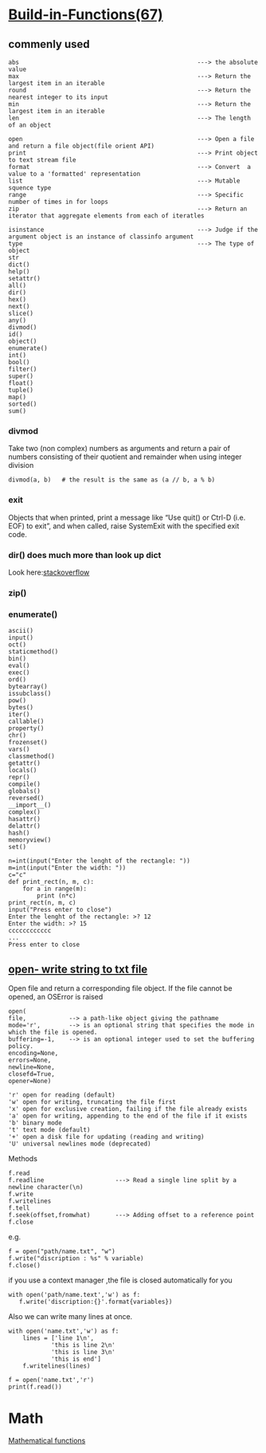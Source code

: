 # [Build-in-Functions(67)](https://docs.python.org/3/library/functions.html)
	
## commenly used
```
abs                                                  ---> the absolute value
max                                                  ---> Return the largest item in an iterable
round                                                ---> Return the nearest integer to its input
min                                                  ---> Return the largest item in an iterable
len                                                  ---> The length of an object

open                                                 ---> Open a file and return a file object(file orient API)	
print                                                ---> Print object to text stream file  
format                                               ---> Convert  a value to a 'formatted' representation
list                                                 ---> Mutable squence type
range                                                ---> Specific number of times in for loops
zip                                                  ---> Return an iterator that aggregate elements from each of iteratles

isinstance                                           ---> Judge if the argument object is an instance of classinfo argument
type                                                 ---> The type of object
str
dict()
help()	
setattr()
all()	
dir()	
hex()	
next()	
slice()
any()	
divmod()	
id()	
object()	
enumerate()	
int()	
bool()	
filter()	
super()
float()	
tuple()
map()	
sorted()
sum() 
```
### divmod
Take two (non complex) numbers as arguments 
and return a pair of numbers consisting of their quotient and remainder when using integer division
```
divmod(a, b)   # the result is the same as (a // b, a % b)
```
### exit
Objects that when printed, print a message like “Use quit() or Ctrl-D (i.e. EOF) to exit”, 
and when called, raise SystemExit with the specified exit code.

### dir() does much more than look up __dict__
Look here:[stackoverflow](https://stackoverflow.com/questions/14361256/whats-the-biggest-difference-between-dir-and-dict-in-python)

### zip()

### enumerate()

```
ascii()	
input()	
oct()	
staticmethod()
bin()	
eval()	
exec()	
ord()	
bytearray()	
issubclass()	
pow()	
bytes()	
iter()		
callable()	
property()	
chr()	
frozenset()	
vars()
classmethod()	
getattr()	
locals()	
repr()	
compile()	  
globals()	
reversed()	
__import__()
complex()	
hasattr()	
delattr()	
hash()	
memoryview()	
set()
```
```
n=int(input("Enter the lenght of the rectangle: "))
m=int(input("Enter the width: "))
c="c"
def print_rect(n, m, c):
    for a in range(m):
        print (n*c)
print_rect(n, m, c)
input("Press enter to close")
Enter the lenght of the rectangle: >? 12
Enter the width: >? 15
cccccccccccc
...
Press enter to close
```

## [open- write string to txt file](https://learnpythonbreakpython.com/?s=c10)
Open file and return a corresponding file object. If the file cannot be opened, an OSError is raised
```
open(
file,            --> a path-like object giving the pathname
mode='r',        --> is an optional string that specifies the mode in which the file is opened.
buffering=-1,    --> is an optional integer used to set the buffering policy.
encoding=None, 
errors=None, 
newline=None,
closefd=True, 
opener=None)
```
```
'r' open for reading (default)
'w' open for writing, truncating the file first
'x' open for exclusive creation, failing if the file already exists
'a' open for writing, appending to the end of the file if it exists
'b' binary mode
't' text mode (default)
'+' open a disk file for updating (reading and writing)
'U' universal newlines mode (deprecated)
```
Methods
```
f.read
f.readline                    ---> Read a single line split by a newline character(\n)
f.write
f.writelines
f.tell            
f.seek(offset,fromwhat)       ---> Adding offset to a reference point
f.close
```

e.g.
```
f = open("path/name.txt", "w")
f.write("discription : %s" % variable)
f.close()
```
if you use a context manager ,the file is closed automatically for you
```
with open('path/name.text','w') as f:
   f.write('discription:{}'.format{variables})
```
Also we can write many lines at once.
```
with open('name.txt','w') as f:
    lines = ['line 1\n',
            'this is line 2\n'
            'this is line 3\n'
            'this is end']
    f.writelines(lines)

f = open('name.txt','r')
print(f.read())      
```



# Math
[Mathematical functions](https://docs.python.org/3/library/math.html)

